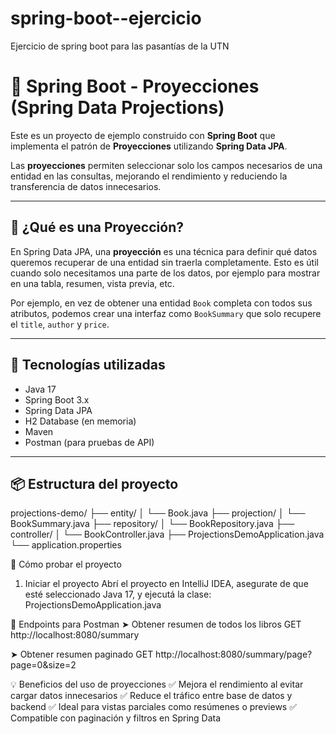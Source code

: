 # spring-boot--ejercicio
Ejercicio de spring boot para las pasantías de la UTN

# 📘 Spring Boot - Proyecciones (Spring Data Projections)

Este es un proyecto de ejemplo construido con **Spring Boot** que implementa el patrón de **Proyecciones** utilizando **Spring Data JPA**.

Las **proyecciones** permiten seleccionar solo los campos necesarios de una entidad en las consultas, mejorando el rendimiento y reduciendo la transferencia de datos innecesarios.

---

## 🧠 ¿Qué es una Proyección?

En Spring Data JPA, una **proyección** es una técnica para definir qué datos queremos recuperar de una entidad sin traerla completamente. Esto es útil cuando solo necesitamos una parte de los datos, por ejemplo para mostrar en una tabla, resumen, vista previa, etc.

Por ejemplo, en vez de obtener una entidad `Book` completa con todos sus atributos, podemos crear una interfaz como `BookSummary` que solo recupere el `title`, `author` y `price`.

---

## 🧱 Tecnologías utilizadas

- Java 17
- Spring Boot 3.x
- Spring Data JPA
- H2 Database (en memoria)
- Maven
- Postman (para pruebas de API)

---

## 📦 Estructura del proyecto
projections-demo/
├── entity/
│ └── Book.java
├── projection/
│ └── BookSummary.java
├── repository/
│ └── BookRepository.java
├── controller/
│ └── BookController.java
├── ProjectionsDemoApplication.java
└── application.properties

🧪 Cómo probar el proyecto
1. Iniciar el proyecto
Abrí el proyecto en IntelliJ IDEA, asegurate de que esté seleccionado Java 17, y ejecutá la clase:  ProjectionsDemoApplication.java

📮 Endpoints para Postman
➤ Obtener resumen de todos los libros
GET http://localhost:8080/summary

➤ Obtener resumen paginado
GET http://localhost:8080/summary/page?page=0&size=2

💡 Beneficios del uso de proyecciones
✅ Mejora el rendimiento al evitar cargar datos innecesarios
✅ Reduce el tráfico entre base de datos y backend
✅ Ideal para vistas parciales como resúmenes o previews
✅ Compatible con paginación y filtros en Spring Data




